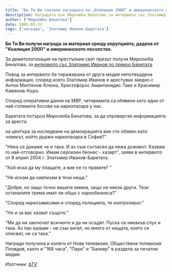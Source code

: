 ```yaml
---
title: "Би Ти Ви спечели наградата на „Коалиция 2000“ и американското посолство у нас за демитологизиране на престъпния свят"
description: Наградата взе Миролюба Бенатова за интервюто със Златомир Иванов- Баретата.
author: ["Миролюба Бенатова"]
date: 2005-03-31
tags: ['награди', 'Златомир Иванов-Баретата']
---
```


**Би Ти Ви  получи награда за материал срещу корупцията, дадена от "Коалиция 2000" и американското посолство.**

За демитологизация на престъпния свят призът получи Миролюба Бенатова, за [интервюто със Златомир Иванов по прякор Баретата](./2004-04-08-30974-zlatomir_ivanovbaretata_otreche_da_e_bil_zadarjan_za_24_chasa/). 

Повод за интервюто бе тиражирана от друга медия непотвърдена информация, според която Златомир Иванов е арестуван заедно с Антон Милтенов-Клюна, Христофорос Амантанидис-Таке и Красимир Каменов-Къро.

Според оперативни данни на МВР, четиримата са обявени като едни от най-големите босове на наркопазара у нас.

Баретата потърси Миролюба Бенатова, за да опровергае информацията за ареста.

на центъра за изследване на демокрацията вие сте обявен като човекът, който държи наркопазара в София?"

"Нека се докаже че е така. И аз съм съгласен да лежа доживот. Казвам го най-отговорно. Имам сероизен бизнес - хазарт", заяви в интервюто от 8 април 2004 г. Златомир Иванов-Баретата. 

"Кой иска да му плащате, а вие не го правите? "

"Не искам да навлизам в тези неща."

"Добре, но защо точно вашите имена, защо не някои други. Тези останалите трима имат ли общо с наркобизнеса?"

"Според наркозависими и според полицията, те контролират."

"Но и за вас казват същото."

"Ми да ни заключат всичките и да ни осъдят.  Пуска се някакъв слух и така. Аз пак казвам - не съм ангел, но много от нещата, които се описват, не са така."

Награди получиха и колеги от Нова телевизия, Обществена телевизия Пловдив, както и "168 часа", "Пари" и "Банкер" в раздела за печатни медии.

*Изотчник: [bTV](https://btvnovinite.bg/40729-Bi_Ti_Vi_specheli_nagradata_na_&amp;quot;Koalitsiya_2000&amp;quot;_i_amerikanskoto_posolstvo_u_nas_za_demitologizirane_na_prestapniya_svyat.html)*
